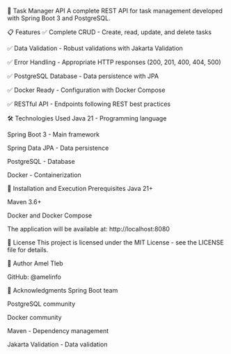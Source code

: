 🚀 Task Manager API
A complete REST API for task management developed with Spring Boot 3 and PostgreSQL.




📋 Features
✅ Complete CRUD - Create, read, update, and delete tasks

✅ Data Validation - Robust validations with Jakarta Validation

✅ Error Handling - Appropriate HTTP responses (200, 201, 400, 404, 500)

✅ PostgreSQL Database - Data persistence with JPA

✅ Docker Ready - Configuration with Docker Compose

✅ RESTful API - Endpoints following REST best practices



🛠️ Technologies Used
Java 21 - Programming language

Spring Boot 3 - Main framework

Spring Data JPA - Data persistence

PostgreSQL - Database

Docker - Containerization



🚀 Installation and Execution
Prerequisites
Java 21+

Maven 3.6+

Docker and Docker Compose

The application will be available at: http://localhost:8080



📝 License
This project is licensed under the MIT License - see the LICENSE file for details.


👤 Author
Amel Tleb

GitHub: @amelinfo


🙏 Acknowledgments
Spring Boot team

PostgreSQL community

Docker community




Maven - Dependency management

Jakarta Validation - Data validation
